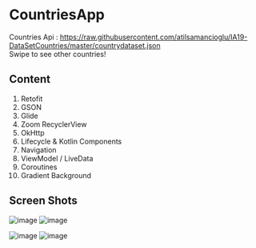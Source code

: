 # CountriesApp
Countries Api : https://raw.githubusercontent.com/atilsamancioglu/IA19-DataSetCountries/master/countrydataset.json <br />
Swipe to see other countries!

## Content
1) Retofit
2) GSON
3) Glide
4) Zoom RecyclerView
5) OkHttp
6) Lifecycle & Kotlin Components
7) Navigation
8) ViewModel / LiveData
9) Coroutines
10) Gradient Background

## Screen Shots

![image](https://user-images.githubusercontent.com/55717182/161272138-e6547e09-29f5-492a-ad5e-164588ee310a.png)
![image](https://user-images.githubusercontent.com/55717182/161272775-74bc7973-c706-448e-806e-93ff5ecb531a.png)<br />

![image](https://user-images.githubusercontent.com/55717182/161272268-4300b7f1-ae50-46bf-9049-91bb1d073106.png)
![image](https://user-images.githubusercontent.com/55717182/161272850-4325d85c-e295-4c17-bf6a-7481f3a45abb.png)<br />


